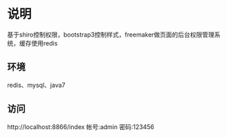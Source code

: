 # 说明
基于shiro控制权限，bootstrap3控制样式，freemaker做页面的后台权限管理系统，缓存使用redis

## 环境
redis、mysql、java7

## 访问
http://localhost:8866/index
帐号:admin 密码:123456

